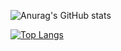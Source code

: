 ![Anurag's GitHub stats](https://github-readme-stats.vercel.app/api?username=mgfcf&show_icons=true&theme=cobalt)

[![Top Langs](https://github-readme-stats.vercel.app/api/top-langs/?username=mgfcf&layout=compact)](https://github.com/anuraghazra/github-readme-stats)
